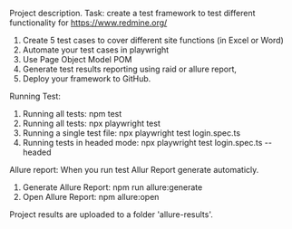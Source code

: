   Project description. 
Task: create a test framework to test different functionality for  https://www.redmine.org/
1. Create 5 test cases to cover different site functions (in Excel or Word)
2. Automate your test cases in playwright
3. Use Page Object Model POM
4. Generate test results reporting using raid or allure report,
5. Deploy your framework to GitHub.

Running Test: 
1. Running all tests: npm test
2. Running all tests: npx playwright test
3. Running a single test file: npx playwright test login.spec.ts
4. Running tests in headed mode: npx playwright test login.spec.ts --headed

Allure report:
When you run test Allur Report generate automaticly.
1. Generate Allure Report: npm run allure:generate 
2. Open Allure Report: npm allure:open


Project results are uploaded to a folder 'allure-results'. 

